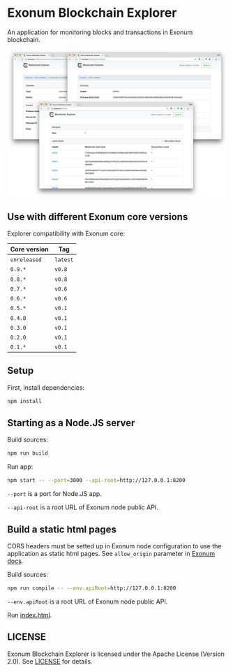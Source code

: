 # Exonum Blockchain Explorer

An application for monitoring blocks and transactions in Exonum blockchain.

![Exonum Blockchain Explorer](Screenshot.png)

## Use with different Exonum core versions

Explorer compatibility with Exonum core:

| Core version | Tag |
|---|---|
| `unreleased` | `latest` |
| `0.9.*` | `v0.8` |
| `0.8.*` | `v0.8` |
| `0.7.*` | `v0.6` |
| `0.6.*` | `v0.6` |
| `0.5.*` | `v0.1` |
| `0.4.0` | `v0.1` |
| `0.3.0` | `v0.1` |
| `0.2.0` | `v0.1` |
| `0.1.*` | `v0.1` |

## Setup

First, install dependencies:

```sh
npm install
```

## Starting as a Node.JS server

Build sources:

```sh
npm run build
```

Run app:

```sh
npm start -- --port=3000 --api-root=http://127.0.0.1:8200
```

`--port` is a port for Node.JS app.

`--api-root` is a root URL of Exonum node public API.

## Build a static html pages

CORS headers must be setted up in Exonum node configuration to use the application as static html pages.
See `allow_origin` parameter in [Exonum docs](https://exonum.com/doc/architecture/configuration/#api).

Build sources:

```sh
npm run compile -- --env.apiRoot=http://127.0.0.1:8200
```

`--env.apiRoot` is a root URL of Exonum node public API.

Run [index.html](index.html).

## LICENSE

Exonum Blockchain Explorer is licensed under the Apache License (Version 2.0).
See [LICENSE](https://github.com/exonum/blockchain-explorer/blob/master/LICENSE) for details.
